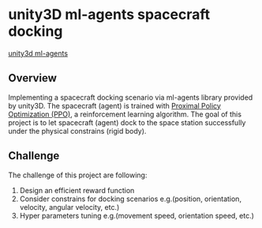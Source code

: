 # **unity3D ml-agents spacecraft docking** 
[unity3d ml-agents](https://unity3d.com/machine-learning)


Overview
---
Implementing a spacecraft docking scenario via ml-agents library provided by unity3D.
The spacecraft (agent) is trained with [Proximal Policy Optimization (PPO)](https://blog.openai.com/openai-baselines-ppo/), a reinforcement learning algorithm.
The goal of this project is to let spacecraft (agent) dock to the space station successfully under the physical constrains (rigid body).

Challenge
---
The challenge of this project are following:
1. Design an efficient reward function 
2. Consider constrains for docking scenarios e.g.(position, orientation, velocity, angular velocity, etc.)
3. Hyper parameters tuning e.g.(movement speed, orientation speed, etc.) 


